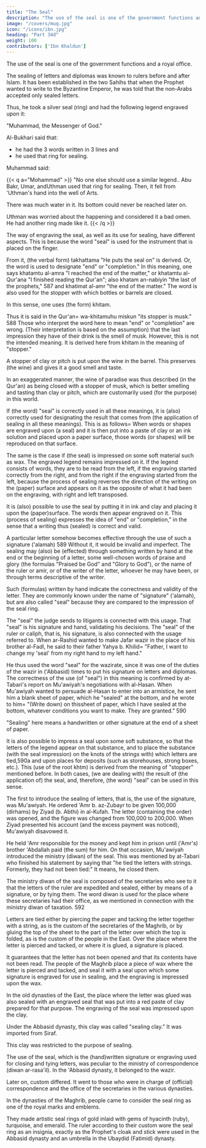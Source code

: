 ```yaml
---
title: "The Seal"
description: "The use of the seal is one of the government functions and a royal office"
image: "/covers/muq.jpg"
icon: "/icons/ibn.jpg"
heading: "Part 34d"
weight: 100
contributors: ['Ibn Khaldun']
---
```




The use of the seal is one of the government functions and a royal office. 

The sealing of letters and diplomas was known to rulers before and after Islam. It has been established in the two Sahihs that when the Prophet wanted to write to the Byzantine Emperor, he was told that the non-Arabs accepted only sealed letters. 

Thus, he took a silver seal (ring) and had the following legend engraved upon it:

"Muhammad, the Messenger of God." 

Al-Bukhari said that:
- he had the 3 words <!-- 584 --> written in 3 lines and
- he used that ring for sealing. 

Muhammad said:

{{< q a="Mohammad" >}}
"No one else should use a similar legend.. Abu Bakr, Umar, andUthman used that ring for sealing. Then, it fell from 'Uthman's hand into the well of Arts. 

There was much <!-- 585 --> water in it. Its bottom could never be reached later on.

Uthman was worried about the happening and considered it a bad omen. He had <!-- 586 -->another ring made like it.
{{< /q >}}


The way of engraving the seal, as well as its use for sealing, have different aspects. This is because the word "seal" is used for the instrument that is placed on the finger. 

From it, (the verbal form) takhattama "He puts the seal on" is derived. Or, the word is used to designate "end" or "completion." In this meaning, one says khatamtu al-amra "I reached the end of the matter," or khatamtu al-Qur'ana "I finished reading the Qur'an"; also khatam an-nabiyin "the last of the prophets," 587 and khatimat al-amr "the end of the matter." The word is also used for the stopper with which bottles or barrels are closed. 

In this sense, one uses (the form) khitam. 

Thus it is said in the Qur'an= wa-khitamuhu miskun "its stopper is musk." 588 Those who interpret the word here to mean "end" or "completion" are wrong. (Their interpretation is based on the assumption) that the last impression they have of their drink is the smell of musk. However, this is not the intended meaning. It is derived here from khitam in the meaning of "stopper." 

A stopper of clay or pitch is put upon the wine in the barrel. This preserves (the wine) and gives it a good smell and taste. 

In an exaggerated manner, the wine of paradise was thus described (in the Qur'an) as being closed with a stopper of musk, which is better smelling and tasting than clay or pitch, which are customarily used (for the purpose) in this world.

If (the word) "seal" is correctly used in all these meanings, it is (also) correctly used for designating the result that comes from (the application of sealing in all these meanings). This is as follows= When words or shapes are engraved upon (a seal) and it is then put into a paste of clay or an ink solution and placed upon a paper surface, those words (or shapes) will be reproduced on that surface. 

The same is the case if (the seal) is impressed on some soft material such as wax. The engraved legend remains impressed on it. If the legend consists of words, they are to be read from the left, if the engraving started correctly from the right, and from the right if the engraving started from the left, because the process of sealing reverses the direction of the writing on the (paper) surface and appears on it as the opposite of what it had been on the engraving, with right and left transposed. 

It is (also) possible to use the seal by putting it in ink and clay and placing it upon the (paper)surface. The words then appear engraved on it. This (process of sealing) expresses the idea of "end" or "completion," in the sense that a writing thus (sealed) is correct and valid. 

A particular letter somehow becomes effective through the use of such a signature ('alamah) 589 Without it, it would be invalid and imperfect. The sealing may (also) be (effected) through something written by hand at the end or the beginning of a letter, some well-chosen words of praise and glory (the formulas "Praised be God" and "Glory to God"), or the name of the ruler or amir, or of the writer of the letter, whoever he may have been, or through terms descriptive of the writer. 

Such (formulas) written by hand indicate the correctness and validity of the letter. They are commonly known under the name of "signature" ('alamah), but are also called "seal" because they are compared to the impression of the seal ring. 

The "seal" the judge sends to litigants is connected with this usage. That "seal" is his signature and hand, validating his decisions. The "seal" of the ruler or caliph, that is, his signature, is also connected with the usage referred to. When ar-Rashid wanted to make Jafar wazir in the place of his brother al-Fadl, he said to their father Yahya b. Khilid= "Father, I want to change my 'seal' from my right hand to my left hand." 

He thus used the word "seal" for the wazirate, since it was one of the duties of the wazir in ('Abbasid) times to put his signature on letters and diplomas. The correctness of the use (of "seal") in this meaning is confirmed by at-Tabari's report on Mu'awiyah's negotiations with al-Hasan. When Mu'awiyah wanted to persuade al-Hasan to enter into an armistice, he sent him a blank sheet of paper, which he "sealed" at the bottom, and he wrote to him= "(Write down) on thissheet of paper, which I have sealed at the bottom, whatever conditions you want to make. They are granted." 590 

"Sealing" here means a handwritten or other signature at the end of a sheet of paper.

It is also possible to impress a seal upon some soft substance, so that the letters of the legend appear on that substance, and to place the substance (with the seal impression) on the knots of the strings with) which letters are tied,590a and upon places for deposits (such as storehouses, strong boxes, etc.). This (use of the root khtm) is derived from the meaning of "stopper" mentioned before. In both cases, (we are dealing with) the result of (the application of) the seal, and, therefore,
(the word) "seal" can be used in this sense.

The first to introduce the sealing of letters, that is, the use of the signature, was Mu'awiyah. He ordered 'Amr b. az-Zubayr to be given 100,000 (dirhams) by Ziyad (b. Abthi) in al-Kufah. The letter (containing the order) was opened, and the figure was changed from 100,000 to 200,000. When Ziyad presented his account (and the excess payment was noticed), Mu'awiyah disavowed it. 

He held 'Amr responsible for the money and kept him in prison until ('Amr's) brother 'Abdallah paid (the sum) for him. On that occasion, Mu'awiyah introduced the ministry (diwan) of the seal. This was mentioned by at-Tabari <!-- 591 --> who finished his statement by saying that "he tied the letters with strings. Formerly, they had not been tied:" It means, he closed them.

The ministry diwan of the seal is composed of the secretaries who see to it that the letters of the ruler are expedited and sealed, either by means of a signature, or by tying them. The word diwan is used for the place where these secretaries had their office, as we mentioned in connection with the ministry diwan of taxation. 592

Letters are tied either by piercing the paper and tacking the letter together with a string, as is the custom of the secretaries of the Maghrib, or by gluing the top of the sheet to the part of the letter over which the top is folded, as is the custom of the people in the East. Over the place where the letter is pierced and tacked, or where it is glued, a signature is placed. 

It guarantees that the letter has not been opened and that its contents have not been read. The people of the Maghrib place a piece of wax where the letter is pierced and tacked, and seal it with a seal upon which some signature is engraved for use in sealing, and the engraving is impressed upon the wax.

In the old dynasties of the East, the place where the letter was glued was also sealed with an engraved seal that was put into a red paste of clay prepared for that purpose. The engraving of the seal was impressed upon the clay. 

Under the Abbasid dynasty, this clay was called "sealing clay." It was imported from Siraf. <!-- 593 -->

This clay was restricted to the purpose of sealing.

The use of the seal, which is the (hand)written signature or engraving used for closing and tying letters, was peculiar to the ministry of correspondence (diwan ar-rasa'il). In the 'Abbasid dynasty, it belonged to the wazir. 

Later on, custom differed. It went to those who were in charge of (official) correspondence and the office of the secretaries in the various dynasties. 

In the dynasties of the Maghrib, people came to consider the seal ring as one of the royal marks and emblems. 

They made artistic seal rings of gold inlaid with gems of hyacinth (ruby), turquoise, and emerald. The ruler according to their custom wore the seal ring as an insignia, exactly as the Prophet's cloak and stick <!-- 594 --> were used in the Abbasid dynasty and an umbrella in the Ubaydid (Fatimid) dynasty.
